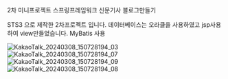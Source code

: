 2차 미니프로젝트 스프링프레임워크 신문기사 블로그만들기

STS3 으로 제작한 2차프로젝트 입니다. 
데이터베이스는 오라클을 사용하였고 jsp사용하여 view만들었습니다.
MyBatis 사용


![KakaoTalk_20240308_150728194_03](https://github.com/yeunlee1/MiniProject_Spring/assets/151593456/f77e0510-fcf2-4586-bafa-257f5fd0dd74)
![KakaoTalk_20240308_150728194_07](https://github.com/yeunlee1/MiniProject_Spring/assets/151593456/d4163411-0ef4-4db7-b920-5c9893233c5d)
![KakaoTalk_20240308_150728194_09](https://github.com/yeunlee1/MiniProject_Spring/assets/151593456/ddbb9b93-b9c3-4a36-8320-4925fec5750d)
![KakaoTalk_20240308_150728194_08](https://github.com/yeunlee1/MiniProject_Spring/assets/151593456/c818f105-6880-4b3d-8509-240ac52ee889)
